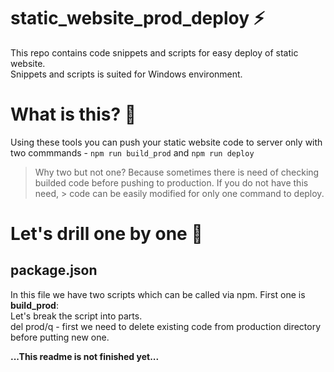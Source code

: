 # static_website_prod_deploy :zap:
This repo contains code snippets and scripts for easy deploy of static website.  
Snippets and scripts is suited for Windows environment.

# What is this? :icecream:

Using these tools you can push your static website code to server only with two commmands - 
`npm run build_prod`
and 
`npm run deploy`

> Why two but not one? Because sometimes there is need of checking builded code before pushing to production. If you do not have this need, > code can be easily modified for only one command to deploy.

# Let's drill one by one :flashlight:

## package.json
In this file we have two scripts which can be called via npm.
First one is **build_prod**:  
Let's break the script into parts.  
del prod/q - first we need to delete existing code from production directory before putting new one.

**...This readme is not finished yet...**
